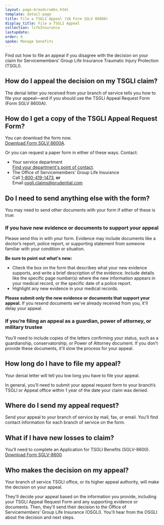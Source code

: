 ```yaml
---
layout: page-breadcrumbs.html
template: detail-page
title: File a TSGLI Appeal (VA Form SGLV 8600A)
display_title: File a TSGLI Appeal
collection: lifeInsurance
lastupdate:
order: 6
spoke: Manage benefits
---
```


<div class="va-introtext">
Find out how to file an appeal if you disagree with the decision on your claim for Servicemembers’ Group Life Insurance Traumatic Injury Protection (TSGLI).
</div>

<div itemscope itemtype="http://schema.org/Question">
<h2 itemprop="name">How do I appeal the decision on my TSGLI claim?</h2>
<div itemprop="acceptedAnswer" itemscope itemtype="http://schema.org/Answer">
<div itemprop="text">

The denial letter you received from your branch of service tells you how to file your appeal—and if you should use the TSGLI Appeal Request Form (Form SGLV 8600A).

</div>
</div>
</div>

<div itemscope itemtype="http://schema.org/Question">
<h2 itemprop="name">How do I get a copy of the TSGLI Appeal Request Form?</h2>
<div itemprop="acceptedAnswer" itemscope itemtype="http://schema.org/Answer">
<div itemprop="text">

You can download the form now.<br>
<a href="https://www.benefits.va.gov/INSURANCE/forms/SGLV_8600A_ed2017-01.pdf">Download Form SGLV 8600A</a>.

Or you can request a paper form in either of these ways. Contact:

<ul>
  <li>Your service department <br>
  <a href="https://www.benefits.va.gov/INSURANCE/popups/TSGLIPOC.htm">Find your department's point of contact</a>.</li>
<li>The Office of Servicemembers’ Group Life Insurance <br>
  Call <a href="tel:+18004191473">1-800-419-1473</a>, <b>or</b> <br>
  Email <a href="mailto:osgli.claims@prudential.com">osgli.claims@prudential.com</a></li>
</ul>

</div>
</div>
</div>

<div itemscope itemtype="http://schema.org/Question">
<h2 itemprop="name">Do I need to send anything else with the form?</h2>
<div itemprop="acceptedAnswer" itemscope itemtype="http://schema.org/Answer">
<div itemprop="text">

You may need to send other documents with your form if either of these is true:

<h3>If you have new evidence or documents to support your appeal</h3>
Please send this in with your form. Evidence may include documents like a doctor’s report, police report, or supporting statement from someone familiar with your condition or situation.

<b>Be sure to point out what's new:</b>
<ul>
<li>Check the box on the form that describes what your new evidence supports, and write a brief description of the evidence. Include details like the specific page number(s) where the new information appears in your medical record, or the specific date of a police report.</li>
<li>Highlight any new evidence in your medical records.</li>
</ul>

<b>Please submit only the new evidence or documents that support your appeal.</b> If you resend documents we've already received from you, it'll delay your appeal.


<h3>If you’re filing an appeal as a guardian, power of attorney, or military trustee</h3>
You’ll need to include copies of the letters confirming your status, such as a guardianship, conservatorship, or Power of Attorney document. If you don't provide these documents, it'll slow the process for your appeal.

</div>
</div>
</div>

<div itemscope itemtype="http://schema.org/Question">
<h2 itemprop="name">How long do I have to file my appeal?</h2>
<div itemprop="acceptedAnswer" itemscope itemtype="http://schema.org/Answer">
<div itemprop="text">

Your denial letter will tell you low long you have to file your appeal.

In general, you’ll need to submit your appeal request form to your branch’s TSGLI or Appeal office within 1 year of the date your claim was denied.
</div>
</div>
</div>

<div itemscope itemtype="http://schema.org/Question">
<h2 itemprop="name">Where do I send my appeal request?</h2>
<div itemprop="acceptedAnswer" itemscope itemtype="http://schema.org/Answer">
<div itemprop="text">

Send your appeal to your branch of service by mail, fax, or email. You’ll find contact information for each branch of service on the form.

</div>
</div>
</div>

<div itemscope itemtype="http://schema.org/Question">
<h2 itemprop="name">What if I have new losses to claim?</h2>
<div itemprop="acceptedAnswer" itemscope itemtype="http://schema.org/Answer">
<div itemprop="text">

You’ll need to complete an Application for TSGLI Benefits (SGLV-8600).<br>
<a href="https://www.benefits.va.gov/INSURANCE/forms/TSGLIForm.htm">Download Form SGLV-8600</a>.

</div>
</div>
</div>

<div itemscope itemtype="http://schema.org/Question">
<h2 itemprop="name">Who makes the decision on my appeal?</h2>
<div itemprop="acceptedAnswer" itemscope itemtype="http://schema.org/Answer">
<div itemprop="text">

Your branch of service TSGLI office, or its higher appeal authority, will make the decision on your appeal.

They'll decide your appeal based on the information you provide, including your TSGLI Appeal Request Form and any supporting evidence or documents. Then, they'll send their decision to the Office of Servicemembers’ Group Life Insurance (OSGLI). You'll hear from the OSGLI about the decision and next steps.

</div>
</div>
</div>
